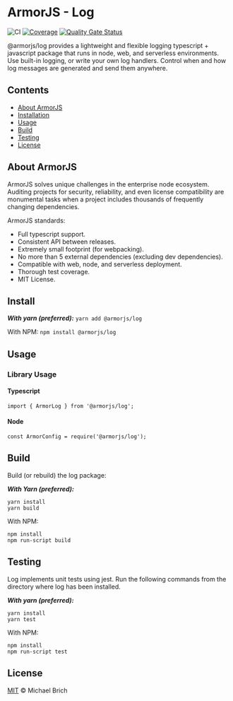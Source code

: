 # ArmorJS - Log

![CI](https://github.com/armorjs/log/workflows/CI/badge.svg?branch=master) [![Coverage](https://sonarcloud.io/api/project_badges/measure?project=armorjs_log&metric=coverage)](https://sonarcloud.io/dashboard?id=armorjs_log) [![Quality Gate Status](https://sonarcloud.io/api/project_badges/measure?project=armorjs_log&metric=alert_status)](https://sonarcloud.io/dashboard?id=armorjs_log)

@armorjs/log provides a lightweight and flexible logging typescript + javascript package that runs in node, web, and serverless environments. Use built-in logging, or write your own log handlers. Control when and how log messages are generated and send them anywhere.


## Contents
- [About ArmorJS](#about-armorjs)
- [Installation](#Installation)
- [Usage](#usage)
- [Build](#build)
- [Testing](#testing)
- [License](#license)

## About ArmorJS
ArmorJS solves unique challenges in the enterprise node ecosystem. Auditing projects for security, reliability, and even license compatibility are monumental tasks when a project includes thousands of frequently changing dependencies.

ArmorJS standards:
* Full typescript support.
* Consistent API between releases.
* Extremely small footprint (for webpacking).
* No more than 5 external dependencies (excluding dev dependencies).
* Compatible with web, node, and serverless deployment.
* Thorough test coverage.
* MIT License.

## Install

***With yarn (preferred):***
```yarn add @armorjs/log```

With NPM:
```npm install @armorjs/log```

## Usage

### Library Usage

#### Typescript
```
import { ArmorLog } from '@armorjs/log';
```

#### Node
```
const ArmorConfig = require('@armorjs/log');
```

## Build
Build (or rebuild) the log package:

***With Yarn (preferred):***
```
yarn install
yarn build
```

With NPM:
```
npm install
npm run-script build
```

## Testing

Log implements unit tests using jest. Run the following commands from the directory where log has been installed.

***With yarn (preferred):***
```
yarn install
yarn test
```

With NPM:
```
npm install
npm run-script test
```

## License
[MIT](LICENSE) &copy; Michael Brich